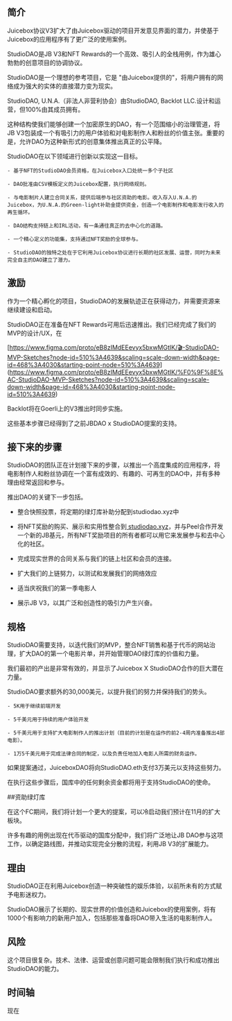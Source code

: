 ## **简介**

Juicebox协议V3扩大了由Juicebox驱动的项目开发意见界面的潜力，并使基于Juicebox的应用程序有了更广泛的使用案例。

StudioDAO是JB V3和NFT Rewards的一个高效、吸引人的全栈用例，作为雄心勃勃的创意项目的协调协议。

StudioDAO是一个理想的参考项目，它是 "由Juicebox提供的"，将用户拥有的网络成为强大的实体的直接潜力变为现实。

StudioDAO, U.N.A.（非法人非营利协会）由StudioDAO, Backlot LLC.设计和运营，但100%由其成员拥有。

这种结构使我们能够创建一个加密原生的DAO，有一个范围缩小的治理管道，将JB V3包装成一个有吸引力的用户体验和对电影制作人和粉丝的价值主张。重要的是，允许DAO为这种新形式的创意集体推出真正的公平降。

StudioDAO在以下领域进行创新以实现这一目标。

	- 基于NFT的StudioDAO会员资格，在Juicebox入口处统一多个子社区

	- DAO批准由CSV模板定义的Juicebox配置，执行网络规则。

	- 与电影制片人建立合同关系，提供后端参与社区资助的电影。收入存入U.N.A.的Juicebox，为U.N.A.的Green-light补助金提供资金，创造一个电影制作和电影发行收入的再生循环。

	- DAO结构支持链上和IRL活动，有一条通往真正的去中心化的道路。

	- 一个精心定义的功能集，支持通过NFT奖励的全球参与。

	- StudioDAO的独特之处在于它利用Juicebox协议进行长期的社区发展、运营，同时为未来完全自主的DAO建立了潜力。

## **激励**

作为一个精心孵化的项目，StudioDAO的发展轨迹正在获得动力，并需要资源来继续建设和启动。

StudioDAO正在准备在NFT Rewards可用后迅速推出。我们已经完成了我们的MVP的设计/UX，在[ ](https://www.figma.com/proto/eB8zIMdEEevyx5bxwMGtIK/%F0%9F%8E%AC-StudioDAO-MVP-Sketches?node-id=510%3A4639&scaling=scale-down-width&page-id=468%3A4030&starting-point-node-id=510%3A4639)

[https://www.figma.com/proto/eB8zIMdEEevyx5bxwMGtIK/🎬-StudioDAO-MVP-Sketches?node-id=510%3A4639&scaling=scale-down-width&page-id=468%3A4030&starting-point-node=510%3A4639] (https://www.figma.com/proto/eB8zIMdEEevyx5bxwMGtIK/%F0%9F%8E%AC-StudioDAO-MVP-Sketches?node-id=510%3A4639&scaling=scale-down-width&page-id=468%3A4030&starting-point-node-id=510%3A4639)

Backlot将在Goerli上的V3推出时同步实施。

这些基本步骤已经得到了之前JBDAO x StudioDAO提案的支持。

## 接下来的步骤

StudioDAO的团队正在计划接下来的步骤，以推出一个高度集成的应用程序，将电影制作人和粉丝协调在一个富有成效的、有趣的、可再生的DAO中，并有多种理由经常返回和参与。

推出DAO的关键下一步包括。

- 整合快照投票，将定期的绿灯库补助分配到studiodao.xyz中

- 将NFT奖励的购买、展示和实用性整合到[ studiodao.xyz](http://studiodao.xyz/)，并与Peel合作开发一个新的JB基元，所有NFT奖励项目的所有者都可以用它来发展参与和去中心化的社区。

- 完成现实世界的合同关系与我们的链上社区和会员的连接。

- 扩大我们的上链努力，以测试和发展我们的网络效应

- 适当庆祝我们的第一季电影人

- 展示JB V3，以其广泛和创造性的吸引力产生兴奋。

## **规格**

StudioDAO需要支持，以迭代我们的MVP，整合NFT销售和基于代币的网站治理，扩大DAO的第一个电影片单，并开始管理DAO绿灯库的价值和力量。

我们最初的产出是非常有效的，并显示了Juicebox X StudioDAO合作的巨大潜在力量。

StudioDAO要求额外的30,000美元，以提升我们的努力并保持我们的势头。

	- 5K用于继续前端开发

	- 5千美元用于持续的用户体验开发

	- 5千美元用于支持扩大电影制作人的推出计划（目前的计划是在运作的前2-4周内准备推出4部电影）。

	- 1万5千美元用于完成法律合同的制定，以及负责任地加入电影人所需的财务运作。

如果提案通过，JuiceboxDAO将向StudioDAO.eth支付3万美元以支持这些努力。

在执行这些步骤后，国库中的任何剩余资金都将用于支持StudioDAO的使命。

##资助绿灯库

在这个FC期间，我们将计划一个更大的提案，可以冷启动我们预计在11月的扩大板块。

许多有趣的用例出现在代币驱动的国库分配中，我们将广泛地让JB DAO参与这项工作，以确定路线图，并推动实现完全分散的流程，利用JB V3的扩展能力。

## **理由**

StudioDAO正在利用Juicebox创造一种突破性的娱乐体验，以前所未有的方式赋予电影迷权力。

StudioDAO展示了长期的、现实世界的价值创造和Juicebox的使用案例，将有1000个有影响力的新用户加入，包括那些准备将DAO带入生活的电影制作人。

## **风险**

这个项目很复杂。技术、法律、运营或创意问题可能会限制我们执行和成功推出StudioDAO的能力。

## **时间轴**

现在
